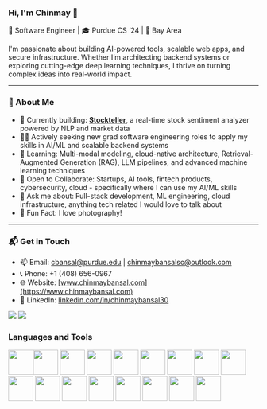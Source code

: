 
### Hi, I'm Chinmay 👋  
🧠 Software Engineer | 🎓 Purdue CS ‘24 | 🌉 Bay Area

I'm passionate about building AI-powered tools, scalable web apps, and secure infrastructure. Whether I’m architecting backend systems or exploring cutting-edge deep learning techniques, I thrive on turning complex ideas into real-world impact.

---

### 🚀 About Me

- 🔭 Currently building: [**Stockteller**](https://stockteller.chinmaybansal.com), a real-time stock sentiment analyzer powered by NLP and market data
- 🧑‍💻 Actively seeking new grad software engineering roles to apply my skills in AI/ML and scalable backend systems
- 🧠 Learning: Multi-modal modeling, cloud-native architecture, Retrieval-Augmented Generation (RAG), LLM pipelines, and advanced machine learning techniques
- 🤝 Open to Collaborate: Startups, AI tools, fintech products, cybersecurity, cloud - specifically where I can use my AI/ML skills
- 💬 Ask me about: Full-stack development, ML engineering, cloud infrastructure, anything tech related I would love to talk about
- 📸 Fun Fact: I love photography!

---

### 📬 Get in Touch

- 📫 Email: [cbansal@purdue.edu](mailto:cbansal@purdue.edu) | [chinmaybansalsc@outlook.com](mailto:chinmaybansalsc@outlook.com)
- 📞 Phone: +1 (408) 656-0967
- 🌐 Website: [www.chinmaybansal.com](https://www.chinmaybansal.com)  
- 💼 LinkedIn: [linkedin.com/in/chinmaybansal30](https://www.linkedin.com/in/chinmaybansal30/)

[![](https://img.shields.io/badge/linkedin-%230077B5.svg?style=for-the-badge&logo=linkedin)](https://www.linkedin.com/in/chinmaybansal30/)
[![](https://img.shields.io/badge/Website-%2312100E.svg?style=for-the-badge&logo=firefox&logoColor=white)](https://www.chinmaybansal.com)
 



### Languages and Tools
<img height=50 src="https://cdn.jsdelivr.net/gh/devicons/devicon/icons/python/python-original.svg"/><img height=50 src="https://cdn.jsdelivr.net/gh/devicons/devicon/icons/java/java-original.svg"/>
<img height=50 src="https://cdn.jsdelivr.net/gh/devicons/devicon/icons/c/c-original.svg"/>
<img height=50 src="https://cdn.jsdelivr.net/gh/devicons/devicon/icons/swift/swift-original.svg"/>
<img height=50 src="https://cdn.jsdelivr.net/gh/devicons/devicon/icons/javascript/javascript-original.svg" />
<img height=50 src="https://cdn.jsdelivr.net/gh/devicons/devicon/icons/git/git-plain.svg" />
<img height=50 src="https://cdn.jsdelivr.net/gh/devicons/devicon/icons/mongodb/mongodb-original.svg" />
<img height=50 src="https://cdn.jsdelivr.net/gh/devicons/devicon/icons/nextjs/nextjs-original.svg" />
<img height=50 src="https://cdn.jsdelivr.net/gh/devicons/devicon@latest/icons/pandas/pandas-original-wordmark.svg" />
<img height=50 src="https://cdn.jsdelivr.net/gh/devicons/devicon@latest/icons/tailwindcss/tailwindcss-original.svg" />
<img height=50 src="https://cdn.jsdelivr.net/gh/devicons/devicon/icons/mysql/mysql-plain-wordmark.svg" />
<img height=50 src="https://cdn.jsdelivr.net/gh/devicons/devicon@latest/icons/tensorflow/tensorflow-original.svg" />
<img height=50 src="https://cdn.jsdelivr.net/gh/devicons/devicon@latest/icons/keras/keras-original.svg" />
<img height=50 src="https://cdn.jsdelivr.net/gh/devicons/devicon@latest/icons/scikitlearn/scikitlearn-original.svg" />
<img height=50 src="https://cdn.jsdelivr.net/gh/devicons/devicon@latest/icons/amazonwebservices/amazonwebservices-original-wordmark.svg" />
<img height=50 src="https://cdn.jsdelivr.net/gh/devicons/devicon@latest/icons/postgresql/postgresql-original-wordmark.svg" />
<img height=50 src="https://cdn.jsdelivr.net/gh/devicons/devicon@latest/icons/docker/docker-original-wordmark.svg" />
          
          
          
          
          
          
          
          
          
          

          

          
          
          

           
          



                                                                                                 
                                                                                          
          
